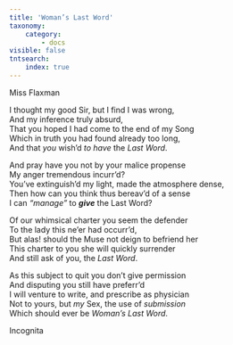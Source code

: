 ```yaml
---
title: 'Woman’s Last Word'
taxonomy:
    category:
        - docs
visible: false
tntsearch:
    index: true
---
```


<div class="author">Miss Flaxman</div>

I thought my good Sir, but I find I was wrong,  
And my inference truly absurd,  
That you hoped I had come to the end of my Song  
Which in truth you had found already too long,  
And that *you* wish’d *to have* the *Last Word*.  
  
And pray have you not by your malice propense  
My anger tremendous incurr’d?  
You’ve extinguish’d my light, made the atmosphere dense,  
Then how can you think thus bereav’d of a sense  
I can *“manage”* to ***give*** the Last Word?  
  
Of our whimsical charter you seem the defender  
To the lady this ne’er had occurr’d,  
But alas! should the Muse not deign to befriend her  
This charter to you she will quickly surrender  
And still ask of you, the *Last Word*.  
  
As this subject to quit you don’t give permission  
And disputing you still have preferr’d  
I will venture to write, and prescribe as physician  
Not to yours, but *my* Sex, the use of *submission*  
Which should ever be *Woman’s Last Word*.  
  
Incognita